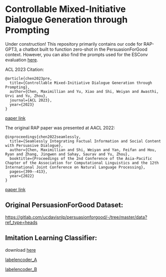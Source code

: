 # Controllable Mixed-Initiative Dialogue Generation through Prompting
Under construction! This repository primarily contains our code for RAP-GPT3, a chatbot built to function zero-shot in the PersuasionForGood context. However, you can also find the prompts used for the ESConv evaluation [here](https://github.com/maxlchen/Controllable-Mixed-Initiative-Dialogue-Generation/blob/main/ESConv_Prompts.tsv).

ACL 2023 Citation:

```
@article{chen2023pre,
  title={Controllable Mixed-Initiative Dialogue Generation through Prompting},
  author={Chen, Maximillian and Yu, Xiao and Shi, Weiyan and Awasthi, Urvi and Yu, Zhou},
  journal={ACL 2023},
  year={2023}
}
```

[paper link](https://aclanthology.org/2023.acl-short.82/)

The original RAP paper was presented at AACL 2022:

```
@inproceedings{chen2022seamlessly,
  title={Seamlessly Integrating Factual Information and Social Content with Persuasive Dialogue},
  author={Chen, Maximillian and Shi, Weiyan and Yan, Feifan and Hou, Ryan and Zhang, Jingwen and Sahay, Saurav and Yu, Zhou},
  booktitle={Proceedings of the 2nd Conference of the Asia-Pacific Chapter of the Association for Computational Linguistics and the 12th International Joint Conference on Natural Language Processing},
  pages={399--413},
  year={2022}
}
```

[paper link](https://aclanthology.org/2022.aacl-main.31/)

## Original PersuasionForGood Dataset: 

https://gitlab.com/ucdavisnlp/persuasionforgood/-/tree/master/data?ref_type=heads


## Imitation Learning Classifier:

download [here](https://drive.google.com/file/d/1kLuLme1fS8hTphf-ebgfPCRKHovSX_zc/view?usp=sharing)

[labelencoder_A](https://drive.google.com/file/d/1tb2MnbZVx7gbWgStxUNQLJvEjyHbb8l7/view?usp=sharing)

[labelencoder_B](https://drive.google.com/file/d/1lnyGEOAgWVHH3-NYl7S3ppcOJExVIVpZ/view?usp=sharing)
